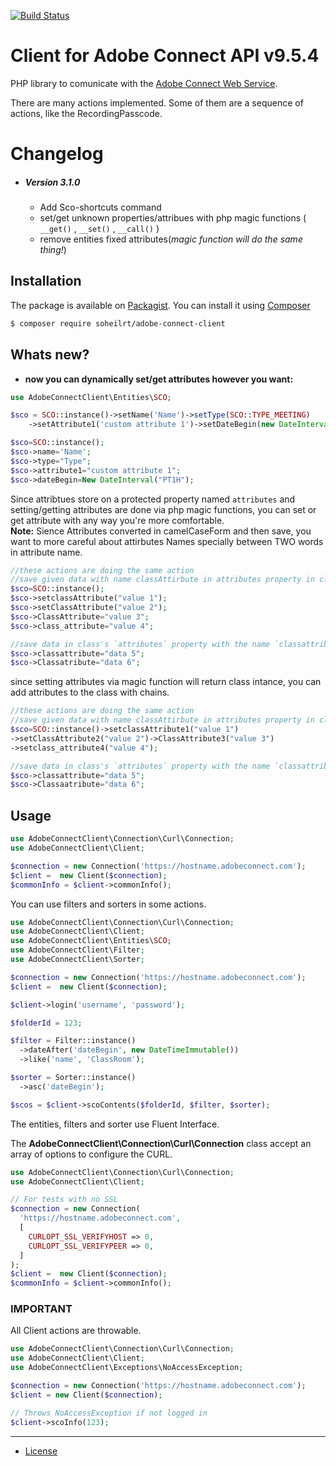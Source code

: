 [![Build Status](https://travis-ci.org/soheilrt/AdobeConnectClient.svg?branch=master)](https://travis-ci.org/soheilrt/AdobeConnectClient)

# Client for Adobe Connect API v9.5.4

PHP library to comunicate with the [Adobe Connect Web Service](https://helpx.adobe.com/adobe-connect/webservices/topics.html).

There are many actions implemented. Some of them are a sequence of actions, like the RecordingPasscode.

# Changelog
* ##### Version 3.1.0
  * Add Sco-shortcuts command
  * set/get unknown properties/attribues with php magic functions ( ```__get()``` , ```__set()``` , ```__call()``` )
  * remove entities fixed attributes(_magic function will do the same thing!_)
  
## Installation ##

The package is available on [Packagist](https://packagist.org/packages/soheilrt/adobe-connect-client). You can install it using [Composer](http://getcomposer.org/)

```bash
$ composer require soheilrt/adobe-connect-client
```

## Whats new?

* **now you can dynamically set/get attributes however you want:**
```php
use AdobeConnectClient\Entities\SCO;

$sco = SCO::instance()->setName('Name')->setType(SCO::TYPE_MEETING)
    ->setAttribute1('custom attribute 1')->setDateBegin(new DateInterval('PT1H'));

$sco=SCO::instance();
$sco->name='Name';
$sco->type="Type";
$sco->attribute1="custom attribute 1";
$sco->dateBegin=New DateInterval("PT1H");
```
Since attribtues store on a protected property named ```attributes``` and setting/getting attributes are done via 
php magic functions, you can set or get attribute with any way you're more comfortable.
<br>**Note:** Sience Attributes converted in camelCaseForm and then save, 
you want to more careful about attirbutes Names specially between TWO words in attribute name.
```php
//these actions are doing the same action
//save given data with name classAttirbute in attributes property in class
$sco=SCO::instance();
$sco->setclassAttribute("value 1");
$sco->setClassAttribute("value 2");
$sco->ClassAttribute="value 3";
$sco->class_attribute="value 4";

//save data in class's `attributes` property with the name `classattribute`
$sco->classattribute="data 5";
$sco->Classatribute="data 6";
```   
since setting attributes via magic function will return class intance, you can add attributes to the class with chains.
  ```php
  //these actions are doing the same action
  //save given data with name classAttirbute in attributes property in class
  $sco=SCO::instance()->setclassAttribute1("value 1")
  ->setClassAttribute2("value 2")->ClassAttribute3("value 3")
  ->setclass_attribute4("value 4");
  
  //save data in class's `attributes` property with the name `classattribute`
  $sco->classattribute="data 5";
  $sco->Classaatribute="data 6";
  ``` 

## Usage

```php
use AdobeConnectClient\Connection\Curl\Connection;
use AdobeConnectClient\Client;

$connection = new Connection('https://hostname.adobeconnect.com');
$client =  new Client($connection);
$commonInfo = $client->commonInfo();
```

You can use filters and sorters in some actions.

```php
use AdobeConnectClient\Connection\Curl\Connection;
use AdobeConnectClient\Client;
use AdobeConnectClient\Entities\SCO;
use AdobeConnectClient\Filter;
use AdobeConnectClient\Sorter;

$connection = new Connection('https://hostname.adobeconnect.com');
$client =  new Client($connection);

$client->login('username', 'password');

$folderId = 123;

$filter = Filter::instance()
  ->dateAfter('dateBegin', new DateTimeImmutable())
  ->like('name', 'ClassRoom');

$sorter = Sorter::instance()
  ->asc('dateBegin');

$scos = $client->scoContents($folderId, $filter, $sorter);
```

The entities, filters and sorter use Fluent Interface.

The **AdobeConnectClient\Connection\Curl\Connection** class accept an array of options
to configure the CURL.

```php
use AdobeConnectClient\Connection\Curl\Connection;
use AdobeConnectClient\Client;

// For tests with no SSL
$connection = new Connection(
  'https://hostname.adobeconnect.com',
  [
    CURLOPT_SSL_VERIFYHOST => 0,
    CURLOPT_SSL_VERIFYPEER => 0,
  ]
);
$client =  new Client($connection);
$commonInfo = $client->commonInfo();
```

### IMPORTANT ###

All Client actions are throwable.

```php
use AdobeConnectClient\Connection\Curl\Connection;
use AdobeConnectClient\Client;
use AdobeConnectClient\Exceptions\NoAccessException;

$connection = new Connection('https://hostname.adobeconnect.com');
$client = new Client($connection);

// Throws NoAccessException if not logged in
$client->scoInfo(123);
```

***

- [License](LICENSE)
